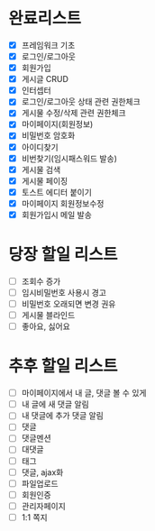 # 완료리스트
- [x] 프레임워크 기초
- [x] 로그인/로그아웃
- [x] 회원가입
- [x] 게시글 CRUD
- [x] 인터셉터
- [x] 로그인/로그아웃 상태 관련 권한체크
- [x] 게시물 수정/삭제 관련 권한체크
- [x] 마이페이지(회원정보)
- [x] 비밀번호 암호화
- [x] 아이디찾기
- [x] 비번찾기(임시패스워드 발송)
- [x] 게시물 검색
- [x] 게시물 페이징
- [x] 토스트 에디터 붙이기
- [x] 마이페이지 회원정보수정
- [x] 회원가입시 메일 발송

# 당장 할일 리스트
- [ ] 조회수 증가
- [ ] 임시비밀번호 사용시 경고
- [ ] 비밀번호 오래되면 변경 권유
- [ ] 게시물 블라인드
- [ ] 좋아요, 싫어요

# 추후 할일 리스트
- [ ] 마이페이지에서 내 글, 댓글 볼 수 있게
- [ ] 내 글에 새 댓글 알림
- [ ] 내 댓글에 추가 댓글 알림
- [ ] 댓글
- [ ] 댓글멘션
- [ ] 대댓글
- [ ] 태그
- [ ] 댓글, ajax화
- [ ] 파일업로드
- [ ] 회원인증
- [ ] 관리자페이지
- [ ] 1:1 쪽지